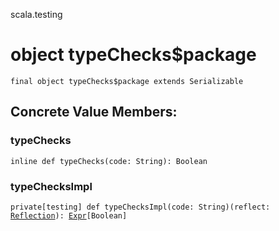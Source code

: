 scala.testing
# object typeChecks$package

<pre><code class="language-scala" >final object typeChecks$package extends Serializable</pre></code>
## Concrete Value Members:
### typeChecks
<pre><code class="language-scala" >inline def typeChecks(code: String): Boolean</pre></code>

### typeChecksImpl
<pre><code class="language-scala" >private[testing] def typeChecksImpl(code: String)(reflect: <a href="../tasty/Reflection.md">Reflection</a>): <a href="../quoted/Expr.md">Expr</a>[Boolean]</pre></code>

